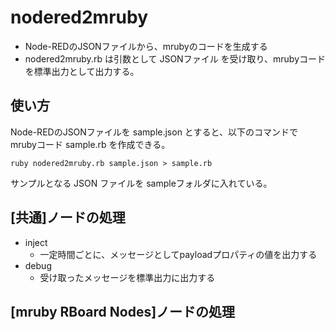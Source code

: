 # nodered2mruby

- Node-REDのJSONファイルから、mrubyのコードを生成する
- nodered2mruby.rb は引数として JSONファイル を受け取り、mrubyコードを標準出力として出力する。

## 使い方

Node-REDのJSONファイルを sample.json とすると、以下のコマンドで mrubyコード sample.rb を作成できる。<br>

```
ruby nodered2mruby.rb sample.json > sample.rb
```

サンプルとなる JSON ファイルを sampleフォルダに入れている。

## [共通]ノードの処理

- inject
    - 一定時間ごとに、メッセージとしてpayloadプロパティの値を出力する
- debug
    - 受け取ったメッセージを標準出力に出力する

## [mruby RBoard Nodes]ノードの処理

